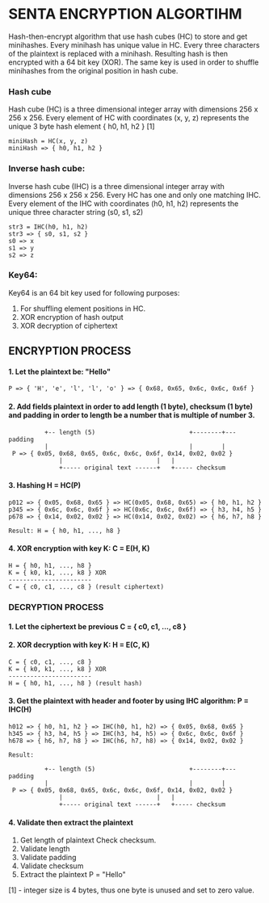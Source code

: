  # SENTA ENCRYPTION ALGORTIHM

Hash-then-encrypt algorithm that use hash cubes (HC) to store and get minihashes. 
Every minihash has unique value in HC. Every three characters of the plaintext is replaced with a minihash. 
Resulting hash is then encrypted with a 64 bit key (XOR). 
The same key is used in order to shuffle minihashes from the original position in hash cube.

### Hash cube

Hash cube (HC) is a three dimensional integer array with dimensions 256 x 256 x 256.
Every element of HC with coordinates (x, y, z) represents the unique 3 byte hash element  { h0, h1, h2 } [1]

    miniHash = HC(x, y, z)
    miniHash => { h0, h1, h2 }

### Inverse hash cube:

Inverse hash cube (IHC) is a three dimensional integer array with dimensions 256 x 256 x 256.
Every HC has one and only one matching IHC.
Every element of the IHC with coordinates (h0, h1, h2) represents the unique three character string (s0, s1, s2)

    str3 = IHC(h0, h1, h2)
    str3 => { s0, s1, s2 }
    s0 => x
    s1 => y
    s2 => z

### Key64:

Key64 is an 64 bit key used for following purposes:

1. For shuffling element positions in HC.
2. XOR encryption of hash output
3. XOR decryption of ciphertext

## ENCRYPTION PROCESS

#### 1. Let the plaintext be: "Hello"

    P => { 'H', 'e', 'l', 'l', 'o' } => { 0x68, 0x65, 0x6c, 0x6c, 0x6f }

#### 2. Add fields plaintext in order to add length (1 byte), checksum (1 byte) and padding in order to length be a number that is multiple of number 3.

              +-- length (5)                          +--------+--- padding
              |                                       |        |
     P => { 0x05, 0x68, 0x65, 0x6c, 0x6c, 0x6f, 0x14, 0x02, 0x02 }
                  |                          |   |
                  +----- original text ------+   +----- checksum

#### 3. Hashing H = HC(P)

    p012 => { 0x05, 0x68, 0x65 } => HC(0x05, 0x68, 0x65) => { h0, h1, h2 }
    p345 => { 0x6c, 0x6c, 0x6f } => HC(0x6c, 0x6c, 0x6f) => { h3, h4, h5 }
    p678 => { 0x14, 0x02, 0x02 } => HC(0x14, 0x02, 0x02) => { h6, h7, h8 }

    Result: H = { h0, h1, ..., h8 }

#### 4. XOR encryption with key K: C = E(H, K)

    H = { h0, h1, ..., h8 }
    K = { k0, k1, ..., k8 } XOR
    -----------------------
    C = { c0, c1, ..., c8 } (result ciphertext)

### DECRYPTION PROCESS

#### 1. Let the ciphertext be previous C = { c0, c1, ..., c8 }

#### 2. XOR decryption with key K: H = E(C, K)

    C = { c0, c1, ..., c8 }
    K = { k0, k1, ..., k8 } XOR
    -----------------------
    H = { h0, h1, ..., h8 } (result hash)

#### 3. Get the plaintext with header and footer by using IHC algorithm: P = IHC(H)

    h012 => { h0, h1, h2 } => IHC(h0, h1, h2) => { 0x05, 0x68, 0x65 }
    h345 => { h3, h4, h5 } => IHC(h3, h4, h5) => { 0x6c, 0x6c, 0x6f }
    h678 => { h6, h7, h8 } => IHC(h6, h7, h8) => { 0x14, 0x02, 0x02 }

    Result:

              +-- length (5)                          +--------+--- padding
              |                                       |        |
     P => { 0x05, 0x68, 0x65, 0x6c, 0x6c, 0x6f, 0x14, 0x02, 0x02 }
                  |                          |   |
                  +----- original text ------+   +----- checksum

#### 4. Validate then extract the plaintext

1. Get length of plaintext Check checksum.
2. Validate length
3. Validate padding
4. Validate checksum
5. Extract the plaintext P = "Hello"

[1] - integer size is 4 bytes, thus one byte is unused and set to zero value.
